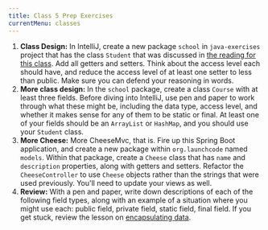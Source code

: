```yaml
---
title: Class 5 Prep Exercises
currentMenu: classes
---
```


1. **Class Design:** In IntelliJ, create a new package `school` in `java-exercises` project that has the class `Student` that was discussed in [the reading for this class][encapsulating-data]. Add all getters and setters. Think about the access level each should have, and reduce the access level of at least one setter to less than public. Make sure you can defend your reasoning in words.
1. **More class design:** In the `school` package, create a class `Course` with at least three fields. Before diving into IntelliJ, use pen and paper to work through what these might be, including the data type, access level, and whether it makes sense for any of them to be static or final. At least one of your fields should be an `ArrayList` or `HashMap`, and you should use your `Student` class.
1. **More Cheese:** More CheeseMvc, that is. Fire up this Spring Boot application, and create a new package within `org.launchcode` named `models`. Within that package, create a `Cheese` class that has `name` and `description` properties, along with getters and setters. Refactor the `CheeseController` to use `Cheese` objects rather than the strings that were used previously. You'll need to update your views as well.
1. **Review:** With a pen and paper, write down descriptions of each of the following field types, along with an example of a situation where you might use each: public field, private field, static field, final field. If you get stuck, review the lesson on [encapsulating data][encapsulating-data].


[encapsulating-data]: ../../java4python/classes-and-objects-encapsulating-data/
